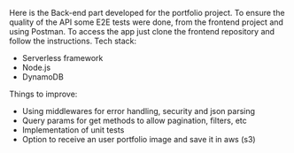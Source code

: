 Here is the Back-end part developed for the portfolio project. To ensure the quality of the API some E2E tests were done, from the frontend project and using Postman.
To access the app just clone the frontend repository and follow the instructions.
Tech stack:
  - Serverless framework
  - Node.js
  - DynamoDB

Things to improve:
  - Using middlewares for error handling, security and json parsing
  - Query params for get methods to allow pagination, filters, etc
  - Implementation of unit tests
  - Option to receive an user portfolio image and save it in aws (s3)
